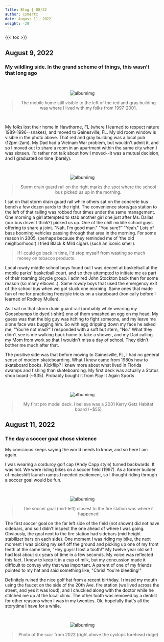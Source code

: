 ```yaml
---
Title: Blog | 08/22
author: csmertx
date: August 11, 2022
weight: -20
---
```


<!--more-->

{{< toc >}}

## August 9, 2022
### My wildling side. In the grand scheme of things, this wasn't that long ago

<br /><div style="text-align: center;">

![albumimg](/Blog/daynight/2022/my_wildling_side_alamar_gardens_mobile_home.jpg "Google Maps (2007) screenshot of 4490 SW 20 Ave, Gainesville FL")

> The mobile home still visible to the left of the red and gray building was where I lived with my folks from 1997-2001. 

</div><br />

My folks lost their home in Hawthorne, FL (where I learned to respect nature 1989-1996--snakes), and moved to Gainesville, FL. My old room window is visible in the photo above. That red and gray building was a local pub (12pm-2am). My Dad had a Vietnam War problem, but wouldn't admit it, and so I moved out to share a room in an apartment within the same city when I was sixteen. I'd rather not talk about how I moved--it was a mutual decision, and I graduated on time (barely).

<br /><div style="text-align: center;">

![albumimg](/Blog/daynight/2022/my_wildling_side_alamar_gardens_bus_stop_handrail.jpg "Google Maps (2007) screenshot of 4220 SW 20 Ave, Gainesville FL")

> Storm drain guard rail on the right marks the spot where the school bus picked us up in the morning.

</div>

I sat on that storm drain guard rail while others sat on the concrete bus bench a few dozen yards to the right. The convenience store/gas station to the left of that railing was robbed four times under the same management. One morning a girl attempted to stab another girl one just after Ms. Dallas (our bus driver I think?) picked us up. One of the chill middle school guys offering to share a joint. "Nah, I'm good man." "You sure?" "Yeah." Lots of bass booming vehicles passing through that area in the morning. For some reason in 2005, (perhaps because they reminded me of 'the old neighborhood') I tried Black & Mild cigars (such an iconic smell).

> If I could go back in time, I'd stop myself from wasting so much money on tobacco products

Local rowdy middle school boys found out I was decent at basketball at the mobile parks' basketball court, and so they attempted to initiate me as part of their roaming bicycle group. I admired John Stockton back then for some reason (so many elbows..). Same rowdy boys that used the emergency exit of the school bus when we got stuck one morning. Same ones that made fun of me for practicing freestyle tricks on a skateboard (ironically before I learned of Rodney Mullen).

As I sat on that storm drain guard rail (probably while wearing my Goosebumps tie dyed t-shirt) one of them smashed an egg on my head. My guess was that the big guy was itching to fight someone, and my leave me alone face was bugging him. So with egg dripping down my face he asked me, "You're not mad?" I responded with a soft but stern, "No." What they didn't see is me walking back home to take a shower, and my Dad calling my Mom from work so that I wouldn't miss a day of school. They didn't bother me much after that.

The positive side was that before moving to Gainesville, FL, I had no general sense of modern skateboarding. What I knew came from 1980s how to skateboard books. Kickflip? I knew more about what lived in Florida swamps and fishing than skateboarding. My first deck was actually a Status shop board (~$35). Probably bought it from Play It Again Sports.


<br /><div style="text-align: center;">


![albumimg](/Blog/daynight/2022/my_wildling_side_alamar_gardens_first_skateboard.jpg "Kerry Getz 2001 Habitat Skateboards Red eyed treefrog Pro Model")

> My first pro model deck. I believe was a 2001 Kerry Getz Habitat board (~$55)

</div>

## August 11, 2022
### The day a soccer goal chose violence

My conscious keeps saying the world needs to know, and so here I am again.

I was wearing a corduroy golf cap (Andy Capp style) turned backwards. It was hot. We were riding bikes on a soccer field (1997). As a former builder of makeshift launch ramps I needed excitement, so I thought riding through a soccer goal would be fun.

<br /><div style="text-align: center;">

![albumimg](/Blog/daynight/2022/soccer_goal_carnage_location.jpg "Google Maps (2007) screenshot of 2023 SW 43rd St, Gainesville FL")

> The soccer goal (mid-left) closest to the fire station was where it happened

</div>

The first soccer goal on the far left side of the field (not shown) did not have sidebars, and so I didn't inspect the one ahead of where I was going. Obviously, the goal next to the fire station had sidebars (mid height stabilizer bars on each side). One moment I was riding my bike, the next moment I was picking my self off the ground and picking up one of my front teeth at the same time, "Hey guys! I lost a tooth!" My twelve year old self had lost about six years of time in a few seconds. My voice was reflected this fact. I knew to keep it in a cup of milk, but my concussion made it difficult to convey why that was important. A parent of one of my friends pointed to my hat and said something like, "Chris! You're bleeding!"

Definitely ruined the nice golf hat from a recent birthday. I rinsed my mouth using the faucet on the side of the 20th Ave. fire station (we lived across the street, and yes it was loud), and I chuckled along with the doctor while he stitched me up at the local clinic.
The other tooth was removed by a dentist for other reasons when I was in my twenties. Ok, hopefully that's all the storytime I have for a while.

<br /><div style="text-align: center;">

![albumimg](/Blog/daynight/2022/soccer_goal_carnage_head.jpg "Close up photo of my widow's peak hairline scar--46mm or 1.8in")

> Photo of the scar from 2022 (right above the cyclops forehead ridge)

</div>